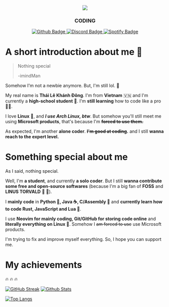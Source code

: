 <div id="header" align="center"><img src="https://cdn.discordapp.com/attachments/1064529422079758346/1064534635838717972/unnamed.gif"/></div>
<h3 align="center">CODING</h3>

<div id="badges" align="center">
  <a href="https://github.com/imindMan">
    <img src="https://img.shields.io/badge/Github-blue?style=for-the-badge&logo=Github&logoColor=white" alt="Github Badge"/>
  </a>
  <a href="https://discordapp.com/users/917681283595919391">
    <img src="https://img.shields.io/badge/Discord-purple?style=for-the-badge&logo=Discord&logoColor=white" alt="Discord Badge"/>
  </a>
  <a href="https://open.spotify.com/user/otcorbsq9163zy1rq8apka7u7">
    <img src="https://img.shields.io/badge/Spotify-green?style=for-the-badge&logo=Spotify&logoColor=white" alt="Spotify Badge"/>
  </a>
</div>
<div id="header" align="center"><img src="https://komarev.com/ghpvc/?username=imindMane&style=flat-square&color=blue" alt=""/></div>


# A short introduction about me 👀
> Nothing special
>
> -imindMan

Somehow I'm not a newbie anymore. But, I'm still lol. 🤡

My real name is **Thái Lê Khánh Đông**. I'm from **Vietnam** 🇻🇳 and I'm currently a **high-school student** 🏫. I'm **still learning** how to code like a pro 👩‍💻. 

I love **Linux** 🐧, and ***I use Arch Linux, btw***. But somehow you'll still meet me using **Microsoft products**, that's because I'm **~~forced to use them.~~**

As expected, I'm another **alone coder**. **~~I'm good at coding~~.** and I still **wanna reach to the expert level.**

# Something special about me 
As I said, nothing special.

Well, I'm **a student**, and currently **a solo coder**. But I still **wanna contribute some free and open-source softwares** (because I'm a big fan of **FOSS** and **LINUS TORVALD** 🐧 🐧).

I **mainly code** in **Python 🐍, Java ☕, C/Assembly 👴** and **currently learn how to code Rust, JavaScript and Lua 👶**.

I use **Neovim for mainly coding, Git/GitHub for storing code online** and **literally everything on Linux 🤣**. Somehow I ~~am forced to use~~ use Microsoft products.

I'm trying to fix and improve myself everything. So, I hope you can support me.

# My achievements
🔥 🔥 🔥

[![GitHub Streak](http://github-readme-streak-stats.herokuapp.com?user=imindMan&theme=nord&hide_border=true)](https://git.io/streak-stats)
[![Github Stats](https://github-readme-stats.vercel.app/api?username=imindMan&layout=compact&theme=nord&show-icons=true)](https://github.com/anuraghazra/github-readme-stats)

[![Top Langs](https://github-readme-stats.vercel.app/api/top-langs/?username=imindMan&layout=compact&theme=nord)](https://github.com/anuraghazra/github-readme-stats)
